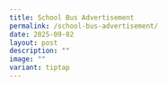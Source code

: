 ```yaml
---
title: School Bus Advertisement
permalink: /school-bus-advertisement/
date: 2025-09-02
layout: post
description: ""
image: ""
variant: tiptap
---
```

